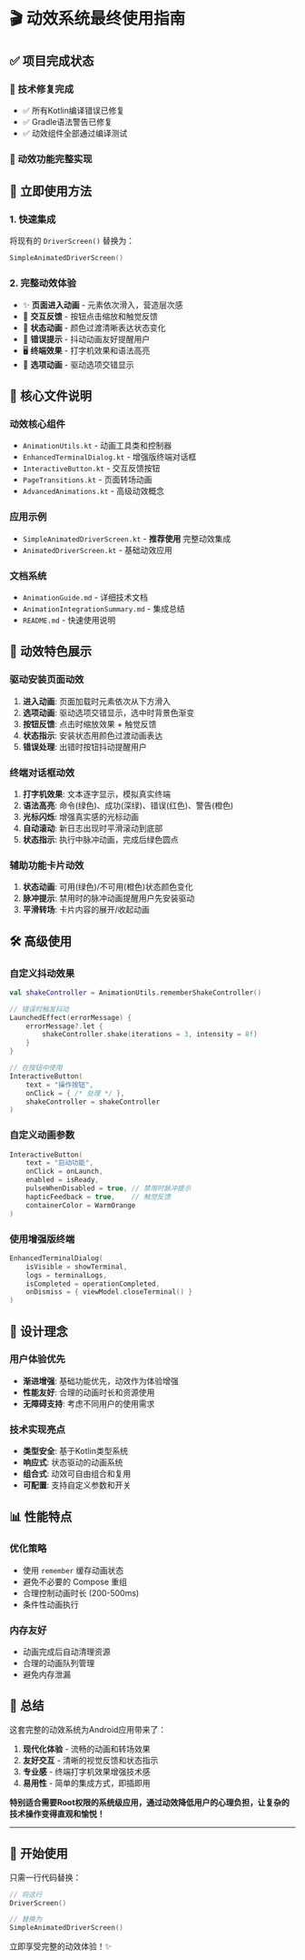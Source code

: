 # 🎬 动效系统最终使用指南

## ✅ 项目完成状态

### 🔧 技术修复完成
- ✅ 所有Kotlin编译错误已修复
- ✅ Gradle语法警告已修复
- ✅ 动效组件全部通过编译测试

### 🎯 动效功能完整实现

## 🚀 立即使用方法

### 1. 快速集成
将现有的 `DriverScreen()` 替换为：
```kotlin
SimpleAnimatedDriverScreen()
```

### 2. 完整动效体验
- ✨ **页面进入动画** - 元素依次滑入，营造层次感
- 🎯 **交互反馈** - 按钮点击缩放和触觉反馈
- 🎨 **状态动画** - 颜色过渡清晰表达状态变化
- 🔔 **错误提示** - 抖动动画友好提醒用户
- 🖥️ **终端效果** - 打字机效果和语法高亮
- 📱 **选项动画** - 驱动选项交错显示

## 📁 核心文件说明

### 动效核心组件
- `AnimationUtils.kt` - 动画工具类和控制器
- `EnhancedTerminalDialog.kt` - 增强版终端对话框
- `InteractiveButton.kt` - 交互反馈按钮
- `PageTransitions.kt` - 页面转场动画
- `AdvancedAnimations.kt` - 高级动效概念

### 应用示例
- `SimpleAnimatedDriverScreen.kt` - **推荐使用** 完整动效集成
- `AnimatedDriverScreen.kt` - 基础动效应用

### 文档系统
- `AnimationGuide.md` - 详细技术文档
- `AnimationIntegrationSummary.md` - 集成总结
- `README.md` - 快速使用说明

## 🎨 动效特色展示

### 驱动安装页面动效
1. **进入动画**: 页面加载时元素依次从下方滑入
2. **选项动画**: 驱动选项交错显示，选中时背景色渐变
3. **按钮反馈**: 点击时缩放效果 + 触觉反馈
4. **状态指示**: 安装状态用颜色过渡动画表达
5. **错误处理**: 出错时按钮抖动提醒用户

### 终端对话框动效
1. **打字机效果**: 文本逐字显示，模拟真实终端
2. **语法高亮**: 命令(绿色)、成功(深绿)、错误(红色)、警告(橙色)
3. **光标闪烁**: 增强真实感的光标动画
4. **自动滚动**: 新日志出现时平滑滚动到底部
5. **状态指示**: 执行中脉冲动画，完成后绿色圆点

### 辅助功能卡片动效
1. **状态动画**: 可用(绿色)/不可用(橙色)状态颜色变化
2. **脉冲提示**: 禁用时的脉冲动画提醒用户先安装驱动
3. **平滑转场**: 卡片内容的展开/收起动画

## 🛠️ 高级使用

### 自定义抖动效果
```kotlin
val shakeController = AnimationUtils.rememberShakeController()

// 错误时触发抖动
LaunchedEffect(errorMessage) {
    errorMessage?.let {
        shakeController.shake(iterations = 3, intensity = 8f)
    }
}

// 在按钮中使用
InteractiveButton(
    text = "操作按钮",
    onClick = { /* 处理 */ },
    shakeController = shakeController
)
```

### 自定义动画参数
```kotlin
InteractiveButton(
    text = "启动功能",
    onClick = onLaunch,
    enabled = isReady,
    pulseWhenDisabled = true, // 禁用时脉冲提示
    hapticFeedback = true,    // 触觉反馈
    containerColor = WarmOrange
)
```

### 使用增强版终端
```kotlin
EnhancedTerminalDialog(
    isVisible = showTerminal,
    logs = terminalLogs,
    isCompleted = operationCompleted,
    onDismiss = { viewModel.closeTerminal() }
)
```

## 🎯 设计理念

### 用户体验优先
- **渐进增强**: 基础功能优先，动效作为体验增强
- **性能友好**: 合理的动画时长和资源使用
- **无障碍支持**: 考虑不同用户的使用需求

### 技术实现亮点
- **类型安全**: 基于Kotlin类型系统
- **响应式**: 状态驱动的动画系统
- **组合式**: 动效可自由组合和复用
- **可配置**: 支持自定义参数和开关

## 📊 性能特点

### 优化策略
- 使用 `remember` 缓存动画状态
- 避免不必要的 Compose 重组
- 合理控制动画时长 (200-500ms)
- 条件性动画执行

### 内存友好
- 动画完成后自动清理资源
- 合理的动画队列管理
- 避免内存泄漏

## 🎉 总结

这套完整的动效系统为Android应用带来了：

1. **现代化体验** - 流畅的动画和转场效果
2. **友好交互** - 清晰的视觉反馈和状态指示
3. **专业感** - 终端打字机效果增强技术感
4. **易用性** - 简单的集成方式，即插即用

**特别适合需要Root权限的系统级应用，通过动效降低用户的心理负担，让复杂的技术操作变得直观和愉悦！**

---

## 🚀 开始使用

只需一行代码替换：
```kotlin
// 将这行
DriverScreen()

// 替换为
SimpleAnimatedDriverScreen()
```

立即享受完整的动效体验！✨